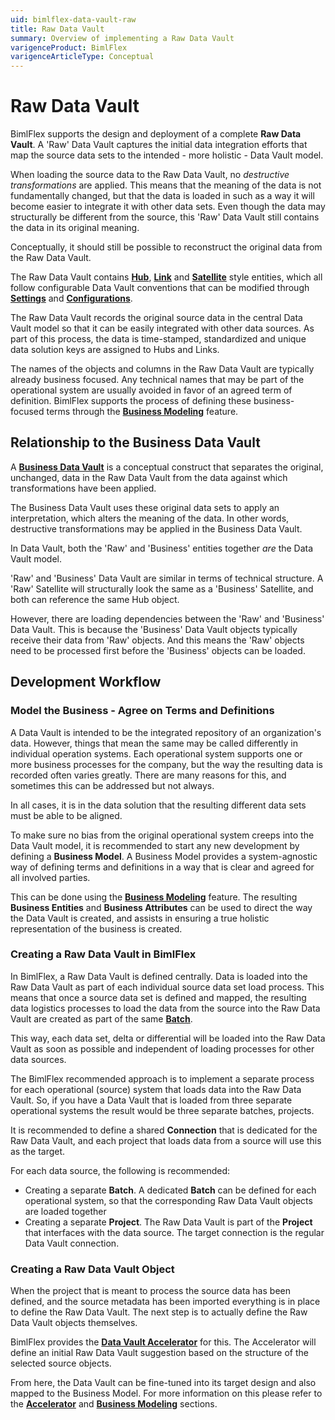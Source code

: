 ```yaml
---
uid: bimlflex-data-vault-raw
title: Raw Data Vault
summary: Overview of implementing a Raw Data Vault
varigenceProduct: BimlFlex
varigenceArticleType: Conceptual
---
```

# Raw Data Vault

BimlFlex supports the design and deployment of a complete **Raw Data Vault**. A 'Raw' Data Vault captures the initial data integration efforts that map the source data sets to the intended - more holistic - Data Vault model.

When loading the source data to the Raw Data Vault, no *destructive transformations* are applied. This means that the meaning of the data is not fundamentally changed, but that the data is loaded in such as a way it will become easier to integrate it with other data sets. Even though the data may structurally be different from the source, this 'Raw' Data Vault still contains the data in its original meaning.

Conceptually, it should still be possible to reconstruct the original data from the Raw Data Vault.

The Raw Data Vault contains [**Hub**](xref:bimlflex-data-vault-concept-hub), [**Link**](xref:bimlflex-data-vault-concept-link) and [**Satellite**](xref:bimlflex-data-vault-concept-satellite) style entities, which all follow configurable Data Vault conventions that can be modified through [**Settings**](xref:bimlflex-settings) and [**Configurations**](xref:bimlflex-configuration-editor).

The Raw Data Vault records the original source data in the central Data Vault model so that it can be easily integrated with other data sources. As part of this process, the data is time-stamped, standardized and unique data solution keys are assigned to Hubs and Links.

The names of the objects and columns in the Raw Data Vault are typically already business focused. Any technical names that may be part of the operational system are usually avoided in favor of an agreed term of definition. BimlFlex supports the process of defining these business-focused terms through the [**Business Modeling**](xref:bimlflex-business-modeling) feature.

## Relationship to the Business Data Vault

A [**Business Data Vault**](xref:bimlflex-data-vault-business-data-vault) is a conceptual construct that separates the original, unchanged, data in the Raw Data Vault from the data against which transformations have been applied.

The Business Data Vault uses these original data sets to apply an interpretation, which alters the meaning of the data. In other words, destructive transformations may be applied in the Business Data Vault.

In Data Vault, both the 'Raw' and 'Business' entities together _are_ the Data Vault model.

'Raw' and 'Business' Data Vault are similar in terms of technical structure. A 'Raw' Satellite will structurally look the same as a 'Business' Satellite, and both can reference the same Hub object.

However, there are loading dependencies between the 'Raw' and 'Business' Data Vault. This is because the 'Business' Data Vault objects typically receive their data from 'Raw' objects. And this means the 'Raw' objects need to be processed first before the 'Business' objects can be loaded.

## Development Workflow

### Model the Business - Agree on Terms and Definitions

A Data Vault is intended to be the integrated repository of an organization's data. However, things that mean the same may be called differently in individual operation systems. Each operational system supports one or more business processes for the company, but the way the resulting data is recorded often varies greatly. There are many reasons for this, and sometimes this can be addressed but not always.

In all cases, it is in the data solution that the resulting different data sets must be able to be aligned.

To make sure no bias from the original operational system creeps into the Data Vault model, it is recommended to start any new development by defining a **Business Model**. A Business Model provides a system-agnostic way of defining terms and definitions in a way that is clear and agreed for all involved parties.

 This can be done using the [**Business Modeling**](xref:bimlflex-business-modeling) feature. The resulting  **Business Entities** and **Business Attributes** can be used to direct the way the Data Vault is created, and assists in ensuring a true holistic representation of the business is created.

### Creating a Raw Data Vault in BimlFlex

In BimlFlex, a Raw Data Vault is defined centrally. Data is loaded into the Raw Data Vault as part of each individual source data set load process. This means that once a source data set is defined and mapped, the resulting data logistics processes to load the data from the source into the Raw Data Vault are created as part of the same [**Batch**](xref:bimlflex-batch-editor).

This way, each data set, delta or differential will be loaded into the Raw Data Vault as soon as possible and independent of loading processes for other data sources.

The BimlFlex recommended approach is to implement a separate process for each operational (source) system that loads data into the Raw Data Vault. So, if you have a Data Vault that is loaded from three separate operational systems the result would be three separate batches, projects.

It is recommended to define a shared **Connection** that is dedicated for the Raw Data Vault, and each project that loads data from a source will use this as the target.

For each data source, the following is recommended:

* Creating a separate **Batch**. A dedicated **Batch** can be defined for each operational system, so that the corresponding Raw Data Vault objects are loaded together
* Creating a separate **Project**. The Raw Data Vault is part of the **Project** that interfaces with the data source. The target connection is the regular Data Vault connection.

### Creating a Raw Data Vault Object

When the project that is meant to process the source data has been defined, and the source metadata has been imported everything is in place to define the Raw Data Vault. The next step is to actually define the Raw Data Vault objects themselves.

BimlFlex provides the [**Data Vault Accelerator**](xref:bimlflex-data-vault-accelerator) for this. The Accelerator will define an initial Raw Data Vault suggestion based on the structure of the selected source objects.

From here, the Data Vault can be fine-tuned into its target design and also mapped to the Business Model. For more information on this please refer to the [**Accelerator**](xref:bimlflex-data-vault-accelerator) and [**Business Modeling**](xref:bimlflex-business-modeling) sections.
